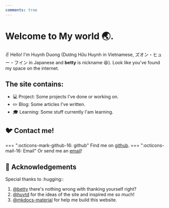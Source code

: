```yaml
---
comments: true
---
```

# Welcome to My **world** :earth_asia:.

:v: Hello! I'm Huynh Duong (Dương Hữu Huynh in Vietnamese, ズオン・ヒュー・フイン in Japanese and **betty** is nickname :laughing:). 
Look like you've found my space on the internet.

## The site contains:

* :computer: Project: Some projects I've done or working on.
* :pencil2: Blog: Some articles I've written.
* :mortar_board: Learning: Some stuff currently I'am learning.
## :bird: Contact me! 

=== ":octicons-mark-github-16: github"
    Find me on [github](https://github.com/betty2310).
=== ":octicons-mail-16: Email"
    Or send me an [email](mailto:huynh.dh2310@gmail.com)!
    
## :star2: Acknowledgements

Special thanks to :hugging::

1. [@betty](About/Me.md) there's nothing wrong with thanking yourself right?
2. [@huytd](https://github.com/huytd) for the ideas of the site and inspired me so much! 
3. [@mkdocs-material](https://squidfunk.github.io/mkdocs-material/) for help me build this website.
